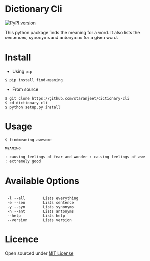 Dictionary Cli
===============

[![PyPI version](https://badge.fury.io/py/github-trending.svg)](https://badge.fury.io/py/github-trending)

This python package finds the meaning for a word. It also lists the sentences,
synonyms and antonymns for a given word.

Install
=======

* Using `pip`
```
$ pip install find-meaning
```

* From source

```
$ git clone https://github.com/staranjeet/dictionary-cli
$ cd dictionary-cli
$ python setup.py install
```

Usage
=====

```
$ findmeaning awesome

MEANING

: causing feelings of fear and wonder : causing feelings of awe
: extremely good

```

Available Options
=================

```

 -l --all        Lists everything
 -e --sen        Lists sentence
 -y --syn        Lists synonyms
 -n --ant        Lists antonyms
 --help 		 Lists help
 --version       Lists version

```

Licence
====
Open sourced under [MIT License](LICENSE.txt)
